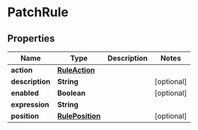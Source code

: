 # PatchRule

## Properties
Name | Type | Description | Notes
------------ | ------------- | ------------- | -------------
**action** | [**RuleAction**](RuleAction.md) |  | 
**description** | **String** |  |  [optional]
**enabled** | **Boolean** |  |  [optional]
**expression** | **String** |  | 
**position** | [**RulePosition**](RulePosition.md) |  |  [optional]
